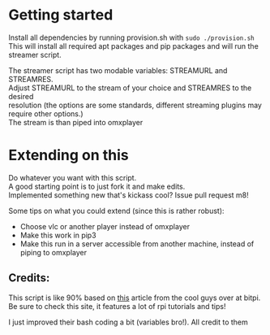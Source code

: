 # Getting started
Install all dependencies by running provision.sh with `sudo ./provision.sh`  
This will install all required apt packages and pip packages and will run the streamer script.  

The streamer script has two modable variables: STREAMURL and STREAMRES.  
Adjust STREAMURL to the stream of your choice and STREAMRES to the desired  
resolution (the options are some standards, different streaming plugins may require other options.)  
The stream is than piped into omxplayer


# Extending on this
Do whatever you want with this script.  
A good starting point is to just fork it and make edits.  
Implemented something new that's kickass cool? Issue pull request m8!

Some tips on what you could extend (since this is rather robust):
* Choose vlc or another player instead of omxplayer
* Make this work in pip3
* Make this run in a server accessible from another machine, instead of piping to omxplayer

## Credits:
This script is like 90% based on [this](https://www.bitpi.co/2015/03/03/raspberry-pi-live-kitten-stream/) article from the cool guys over at bitpi.  
Be sure to check this site, it features a lot of rpi tutorials and tips!

I just improved their bash coding a bit (variables bro!). All credit to them
